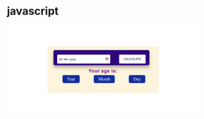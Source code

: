 # javascript
![screenshot](https://github.com/Rishikavishnoi/ageCalculator/blob/main/screencapture-rishikavishnoi-github-io-ageCalculator-2022-09-23-23_40_52.png)
